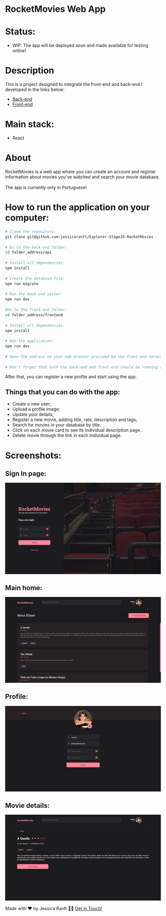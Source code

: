 # RocketMovies Web App

# Status:

- WIP: The app will be deployed soon and made available for testing online!

# Description
This is a project designed to integrate the front-end and back-end I developed in the links below:
- [Back-end](https://github.com/jessicaranft/Explorer-Stage08-MovieNotes)
- [Front-end](https://github.com/jessicaranft/Explorer-Stage09-RocketMovies)

# Main stack:

- React

# About

RocketMovies is a web app where you can create an account and register information about movies you've watched and search your movie database.
<br><br>
The app is currently only in Portuguese!

# How to run the application on your computer:

```bash
# Clone the repository:
git clone git@github.com:jessicaranft/Explorer-Stage10-RocketMovies

# Go to the back-end folder:
cd folder_address/api

# Install all dependencies:
npm install

# Create the database file:
npm run migrate

# Run the back-end server:
npm run dev

#Go to the front-end folder:
cd folder_address/frontend

# Install all dependencies:
npm install

# Run the application:
npm run dev

# Open the address on your web browser provided by the front-end terminal: http://localhost:5173/

# Don't forget that both the back-end and front-end should be running at the same time!
```

After that, you can register a new profile and start using the app.

## Things that you can do with the app:
- Create a new user;
- Upload a profile image;
- Update your details;
- Register a new movie, adding title, rate, description and tags;
- Search for movies in your database by title.
- Click on each movie card to see its individual description page.
- Delete movie through the link in each individual page.

# Screenshots:
## Sign In page:
![preview](https://github.com/jessicaranft/Explorer-Stage10-RocketMovies/blob/main/.github/preview-signin.png)

## Main home:
![preview](https://github.com/jessicaranft/Explorer-Stage10-RocketMovies/blob/main/.github/preview-home.png)

## Profile:
![preview](https://github.com/jessicaranft/Explorer-Stage10-RocketMovies/blob/main/.github/preview-profile.png)

## Movie details:
![preview](https://github.com/jessicaranft/Explorer-Stage10-RocketMovies/blob/main/.github/preview-details.png)

Made with ❤️ by Jessica Ranft 👋🏽 [Get in Touch!](https://www.linkedin.com/in/jessica-ranft/)

